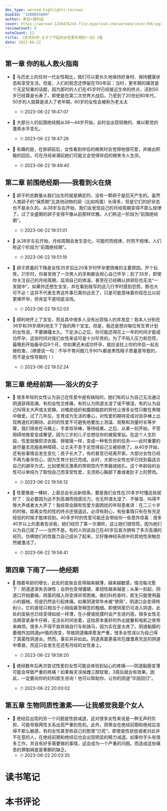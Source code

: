 ```yaml
---
doc_type: weread-highlights-reviews
bookId: "3300055889"
author: 希拉•德利兹
cover: https://weread-1258476243.file.myqcloud.com/weread/cover/69/cpplatform_x5k5cpe6tr3p1tcdqkyrts/t7_cpplatform_x5k5cpe6tr3p1tcdqkyrts1681788162.jpg
reviewCount: 0
noteCount: 12
title: 《炙热的你-关于了不起的女性更年期的一切》3星
date: 2023-06-22
---
```



## 第一章 你的私人救火指南


- 📌 与历史上的任何一代女性相比，我们可以更长久地保持好身材、保持健康状态和享受生活。但是，人们的观念还停留在150年前：当时，更年期的痛苦是个无足轻重的话题，因为那时的人们在45岁时已经接近生命的终点，活到50岁已经算是长寿了。即使是在第二次世界大战后，乃至到了20世纪80年代，50岁的人就算是进入了老年期，60岁的女性会被称为老太太 
    - ⏱ 2023-06-22 19:47:07 

- 📌 大部分人的前围绝经期从38～44岁开始，此时会出现轻微的、难以察觉的激素水平变化。 
    - ⏱ 2023-06-22 19:47:28 

- 📌 有趣的是，在排卵前后，女性看到伴侣的微笑时会觉得他很可爱，并做出积极的回应，可在月经来潮前她们可能又会觉得伴侣的微笑令人生厌。 
    - ⏱ 2023-06-22 19:49:40 
## 第二章 前围绝经期——我看到火在烧


- 📌 卵子的总数量从我们出生时就是确定的，没有一颗卵子是后天产生的。虽然人类卵子的“保质期”比其他动物的卵（比如鸡蛋）长得多，但是它们的好状态也不是永久的。从38岁左右开始，我们会发现自己的月经周期变得不那么规律了。过了全盛期的卵子变得不像从前那样优雅。人们称这一阶段为“前围绝经期”。 
    - ⏱ 2023-06-22 19:51:01 

- 📌 从38岁左右开始，月经周期会发生变化，可能时而规律，时而不规律。人们称这个阶段为“前围绝经期”。 
    - ⏱ 2023-06-22 19:51:19 

- 📌 卵子质量的下降是女性35岁后比20多岁时怀孕更困难的主要原因。开个玩笑，21岁时，你甚至用了一次男人的牙刷都会担心自己怀孕；到了35岁，即使你关注自己的月经周期，监测自己的体温，甚至在已经确认排卵后也无法“一发就中”。如果你还想生宝宝，并在看到我写的这几行字时感到恐慌，那也大可不必！这并不代表生育这件事已离你远去了，只是可能意味着你现在比以前更难怀孕，但肯定不是彻底没戏。 
    - ⏱ 2023-06-22 19:52:03 

- 📌 顺利地怀上了宝宝，而且其中很多人没有出现恼人的并发症！我本人分别在36岁和39岁顺利地生下了我的两个宝宝。但是，我还是想对每位有生育计划的女性说，不要踌躇太久。下定决心之后，你可能还得花上一年的时间才能成功怀孕，这些时间对我们女性来说可是十分珍贵的。为了不陷入压力和恐慌，最晚到开始备孕后9个月，你如果还未成功怀孕，就应该拉上你的伴侣一起去做检查。（顺便说一句：不孕不育问题几乎90%都是男性精子质量差导致的，而不是女性导致的！） 
    - ⏱ 2023-06-22 19:52:24 
## 第三章 绝经前期——浴火的女子


- 📌 很多年轻的女性认为自己在性爱中是有缺陷的，她们有的认为自己无法通过阴道获得高潮，有的会性交疼痛，有的认为阴道太湿了或不够湿，有的认为自己叫得太大声或太安静。对橘皮组织和腹部脂肪的担忧让很多女性只敢在黑暗中做爱。过了几年后，生育成为生活的重心，对性爱的期待变成对验孕棒上出现两道杠的期待。此时的性爱不可避免地要加上测温、观察和测量时长等步骤，我们得坐在马桶上，手拿验孕棒，等待结果。之后，从某一刻开始，不受阻碍地做爱变成奢望，因为三岁的儿子总想往你的被窝里钻。在这个人生阶段，性爱就像熨烫衣服、擦玻璃一样，变成一种有负担的任务——此时重要的是尽量去克服各种障碍，让丈夫不至于总觉得自己又被拒绝了。从40岁开始，还有些事情会发生变化：孩子长大了，有的甚至已经离开家。大部分女性已经不再为备孕忧心，因为生育计划已完成。此时，大部分女性也早已找到最适合自己的避孕方式，比如使用无激素的带铜宫内节育器或结扎。这个年龄段的女性可以单纯为了取悦自己而享受性爱，无须担心胸部下垂或者肚子上的赘肉。 
    - ⏱ 2023-06-22 19:56:12 

- 📌 性更像是一棵树，上面总会长出新枝条。要是我们女性在20多岁时懂这些就好了：没必要因为达不到高潮而倍感压力，也无所谓太湿了、不够湿、叫得不够大声或者太大声了！我经常会跟有性爱方面困扰的年轻患者讲：在二三十岁的时候，距离女性的性的终点还很遥远，必须有耐心，有些事情只有在有充足经验的时候才能体验到。40多岁时的性爱可能还会带给你一些意外惊喜：很多40岁以上的患者告诉我，她们经历了第一次潮吹，这让她们很惊慌，因为她们以为自己尿了——当然不是。有的人则说自己在40岁后首次拥有了多次高潮的经历，仿佛她们的性能力自己成长了起来，又好像神经系统中的其他性突触忽然被激活了。 
    - ⏱ 2023-06-22 19:56:41 
## 第四章 下雨了——绝经期


- 📌 随着年龄的增长，此处的皮肤会变得越来越薄，越来越敏感，情况每况愈下：阴道逐渐失去弹性；会阴也变得僵硬，柔韧性越来越差；从某一刻起，阴道口开始萎缩，阴茎的插入将变得非常困难。做妇科检查时，医生只能使用最小的器械，但是仍然会引起疼痛。如果阴道常年未被“使用”，阴道口会变得特别小，它的直径只相当于小拇指甚至棉签的粗细。即便阴茎仍可进入阴道，此处的皮肤也已经变得如纸一样薄，在小便或抚摸时会产生烧灼感。很多女性无法再穿紧身牛仔裤，无法长时间坐着，这给原本美好的外出就餐和电影之夜带来麻烦。很多人不得不放弃骑自行车和骑马，因为实在是太疼了。阴道黏膜的萎缩外加阴道pH值的改变，导致阴道瘙痒愈发严重，很多女性误以为自己得了真菌性阴道炎。然而，事实并非如此。阴道真菌更喜欢在雌激素充足的阴道中寄居，而这只会发生在还有月经的女性身上。 
    - ⏱ 2023-06-22 19:58:20 

- 📌 绝经数年后再次尝试性爱的女性可能会体验到钻心的疼痛——阴道黏膜变薄可能会导致严重的疼痛！如果每天涂抹雌三醇软膏，3周后就会有效果。因此，一定要向你的妇科医生咨询！他可以帮助你，让你的阴道“华丽回归”。 
    - ⏱ 2023-06-22 20:00:02 
## 第五章 生物同质性激素——让我感觉我是个女人


- 📌 绝经后出现的另一个问题是性欲减退，这对很多女性来说是一种无声的负担，可能导致两性关系出现严重的危机。此外，阴蒂会在绝经前期和绝经后变得不那么敏感，有的女性甚至称自己的那里“已死”。即使是性欲低或者对此并不在意的人，在绝经前期和绝经后也会出现明显的精力减退。如果你手头有很多工作，并且有好多需要做的事情，这会成为一个严重的问题。而造成这些痛苦的罪魁祸首是睾酮的缺乏。 
    - ⏱ 2023-06-22 20:03:35 

# 读书笔记


# 本书评论
